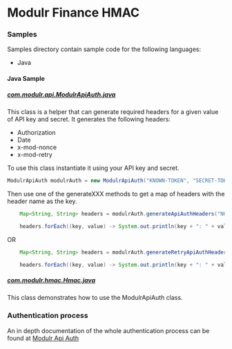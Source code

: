 # Modulr Finance HMAC

### Samples
Samples directory contain sample code for the following languages:
- Java

#### Java Sample
##### [com.modulr.api.ModulrApiAuth.java](samples/java/src/main/com/modulr/api/ApiKeyAModulrApiAuth.java)
This class is a helper that can generate required headers for a given value of API key and secret. It generates the following headers:
* Authorization
* Date
* x-mod-nonce
* x-mod-retry

To use this class instantiate it using your API key and secret.
```java
ModulrApiAuth modulrAuth = new ModulrApiAuth("KNOWN-TOKEN", "SECRET-TOKEN");
```
Then use one of the generateXXX methods to get a map of headers with the header name as the key.
```java
    Map<String, String> headers = modulrAuth.generateApiAuthHeaders("NONCE"); // replace NONCE with correct nonce to be used

    headers.forEach((key, value) -> System.out.println(key + ": " + value));
```        
OR

```java
    Map<String, String> headers = modulrAuth.generateRetryApiAuthHeaders(); // reuses the nonce used on the last generateApiAuthHeaders call

    headers.forEach((key, value) -> System.out.println(key + ": " + value));
```       

##### [com.modulr.hmac.Hmac.java](samples/java/src/main/com/modulr/hmac/Hmac.java)
This class demonstrates how to use the ModulrApiAuth class. 

### Authentication process
An in depth documentation of the whole authentication process can be found at [Modulr Api Auth](https://modulr-technology-ltd.cloud.tyk.io/portal/api-overview/#Auth)